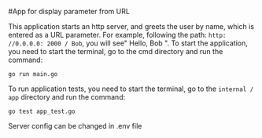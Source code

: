#App for display  parameter from URL

This application starts an http server, and greets the user by name, which is entered as a URL parameter.
For example, following the path: `http: //0.0.0.0: 2000 / Bob`, you will see" Hello, Bob ".
To start the application, you need to start the terminal, go to the cmd directory and run the command:
 
 ````
 go run main.go
 ````

To run application tests, you need to start the terminal, go to the `internal / app` directory and run the command: 

````
go test app_test.go
````

Server config can be changed in .env file

